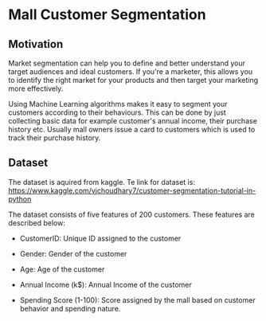 # Mall Customer Segmentation
## Motivation

Market segmentation can help you to define and better understand your target audiences and ideal customers. If you're a marketer, this allows you to identify the right market for your products and then target your marketing more effectively.

Using Machine Learning algorithms makes it easy to segment your customers according to their behaviours. This can be done by just collecting basic data for example customer's annual income, their purchase history etc.
Usually mall owners issue a card to customers which is used to track their purchase history.
 
## Dataset
The dataset is aquired from kaggle. Te link for dataset is:
https://www.kaggle.com/vjchoudhary7/customer-segmentation-tutorial-in-python

The dataset consists of five features of 200 customers. These features are described below:
- CustomerID: Unique ID assigned to the customer

- Gender: Gender of the customer

- Age: Age of the customer

- Annual Income (k$): Annual Income of the customer

- Spending Score (1-100): Score assigned by the mall based on customer behavior and spending nature.

